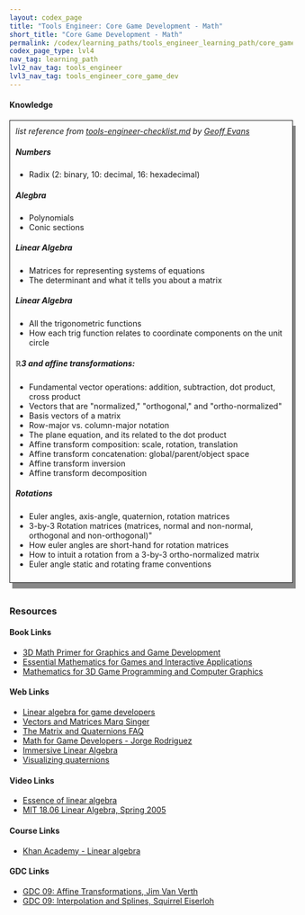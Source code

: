 ```yaml
---
layout: codex_page
title: "Tools Engineer: Core Game Development - Math"
short_title: "Core Game Development - Math"
permalink: /codex/learning_paths/tools_engineer_learning_path/core_game_development/math
codex_page_type: lvl4
nav_tag: learning_path
lvl2_nav_tag: tools_engineer
lvl3_nav_tag: tools_engineer_core_game_dev
---
```


#### Knowledge

<div style="  border: 1px solid; padding: 10px; box-shadow: 5px 10px #888888;">
<i>list reference from <a href="https://gist.github.com/gorlak/1a0747efe88c5e3998144c5787d090ec">tools-engineer-checklist.md</a> by <a href="https://twitter.com/gorlak">Geoff Evans</a></i>

<h5> Numbers</h5> 

<ul>
<li>Radix (2: binary, 10: decimal, 16: hexadecimal)</li>
</ul>

<h5> Alegbra</h5> 
<ul>
<li>Polynomials</li>
<li>Conic sections</li>
</ul>

<h5>Linear Algebra</h5> 
<ul>
<li>Matrices for representing systems of equations</li>
<li>The determinant and what it tells you about a matrix</li>
</ul>

<h5>Linear Algebra</h5> 
<ul>
<li>All the trigonometric functions</li>
<li>How each trig function relates to coordinate components on the unit circle</li>
</ul>

<h5>ℝ3 and affine transformations:</h5> 
<ul>
<li>Fundamental vector operations: addition, subtraction, dot product, cross product</li>
<li>Vectors that are "normalized," "orthogonal," and "ortho-normalized"</li>
<li>Basis vectors of a matrix</li>
<li>Row-major vs. column-major notation</li>
<li>The plane equation, and its related to the dot product</li>
<li>Affine transform composition: scale, rotation, translation</li>
<li>Affine transform concatenation: global/parent/object space</li>
<li>Affine transform inversion</li>
<li>Affine transform decomposition</li>
</ul>

<h5>Rotations</h5> 
<ul>
<li>Euler angles, axis-angle, quaternion, rotation matrices</li>
<li>3-by-3 Rotation matrices (matrices, normal and non-normal, orthogonal and non-orthogonal)"</li>
<li>How euler angles are short-hand for rotation matrices</li>
<li>How to intuit a rotation from a 3-by-3 ortho-normalized matrix</li>
<li>Euler angle static and rotating frame conventions</li>
</ul>


</div>
<br>

### Resources

#### Book Links
- [3D Math Primer for Graphics and Game Development](https://www.amazon.co.uk/Math-Primer-Graphics-Game-Development/dp/1568817231/)
- [Essential Mathematics for Games and Interactive Applications](https://www.amazon.com/Essential-Mathematics-Games-Interactive-Applications/dp/1482250926/)
- [Mathematics for 3D Game Programming and Computer Graphics](https://www.amazon.com/Mathematics-Programming-Computer-Graphics-Third/dp/1435458869/)

#### Web Links
- [Linear algebra for game developers](http://blog.wolfire.com/2009/07/linear-algebra-for-game-developers-part-1/)
- [Vectors and Matrices Marq Singer](https://www.gamedevs.org/uploads/vectors-and-matrices.pdf)
- [The Matrix and Quaternions FAQ](http://www.flipcode.com/documents/matrfaq.html#Q26)
- [Math for Game Developers - Jorge Rodriguez](http://www.flipcode.com/documents/matrfaq.html#Q26)
- [Immersive Linear Algebra](http://immersivemath.com/ila/tableofcontents.html)
- [Visualizing quaternions](https://eater.net/quaternions/)

#### Video Links
- [Essence of linear algebra](https://www.youtube.com/watch?v=fNk_zzaMoSs&list=PLZHQObOWTQDPD3MizzM2xVFitgF8hE_ab)
- [MIT 18.06 Linear Algebra, Spring 2005](https://www.youtube.com/watch?v=ZK3O402wf1c&list=PLE7DDD91010BC51F8)

#### Course Links
- [Khan Academy - Linear algebra](https://www.khanacademy.org/math/linear-algebra)

#### GDC Links
- [GDC 09: Affine Transformations, Jim Van Verth](https://www.gamedevs.org/uploads/affine-transformations.pdf)
- [GDC 09: Interpolation and Splines, Squirrel Eiserloh](https://www.gamedevs.org/uploads/interpolation-and-splines.pdf)

